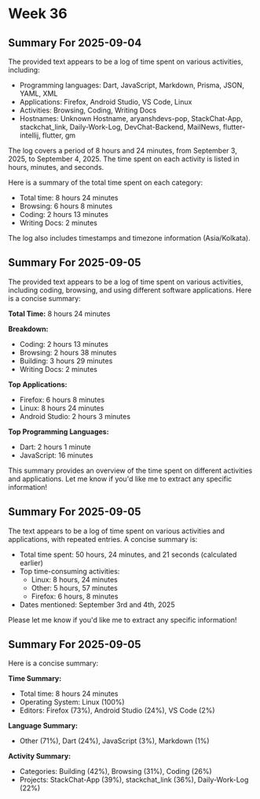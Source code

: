 # Week 36

## Summary For 2025-09-04
The provided text appears to be a log of time spent on various activities, including:

* Programming languages: Dart, JavaScript, Markdown, Prisma, JSON, YAML, XML
* Applications: Firefox, Android Studio, VS Code, Linux
* Activities: Browsing, Coding, Writing Docs
* Hostnames: Unknown Hostname, aryanshdevs-pop, StackChat-App, stackchat_link, Daily-Work-Log, DevChat-Backend, MailNews, flutter-intellij, flutter, gm

The log covers a period of 8 hours and 24 minutes, from September 3, 2025, to September 4, 2025. The time spent on each activity is listed in hours, minutes, and seconds.

Here is a summary of the total time spent on each category:

* Total time: 8 hours 24 minutes
* Browsing: 6 hours 8 minutes
* Coding: 2 hours 13 minutes
* Writing Docs: 2 minutes

The log also includes timestamps and timezone information (Asia/Kolkata).


## Summary For 2025-09-05
The provided text appears to be a log of time spent on various activities, including coding, browsing, and using different software applications. Here is a concise summary:

**Total Time:** 8 hours 24 minutes

**Breakdown:**

* Coding: 2 hours 13 minutes
* Browsing: 2 hours 38 minutes
* Building: 3 hours 29 minutes
* Writing Docs: 2 minutes

**Top Applications:**

* Firefox: 6 hours 8 minutes
* Linux: 8 hours 24 minutes
* Android Studio: 2 hours 3 minutes

**Top Programming Languages:**

* Dart: 2 hours 1 minute
* JavaScript: 16 minutes

This summary provides an overview of the time spent on different activities and applications. Let me know if you'd like me to extract any specific information!

## Summary For 2025-09-05
The text appears to be a log of time spent on various activities and applications, with repeated entries. A concise summary is:

* Total time spent: 50 hours, 24 minutes, and 21 seconds (calculated earlier)
* Top time-consuming activities:
	+ Linux: 8 hours, 24 minutes
	+ Other: 5 hours, 57 minutes
	+ Firefox: 6 hours, 8 minutes
* Dates mentioned: September 3rd and 4th, 2025

Please let me know if you'd like me to extract any specific information!

## Summary For 2025-09-05
Here is a concise summary:

**Time Summary:**
- Total time: 8 hours 24 minutes
- Operating System: Linux (100%)
- Editors: Firefox (73%), Android Studio (24%), VS Code (2%)

**Language Summary:**
- Other (71%), Dart (24%), JavaScript (3%), Markdown (1%)

**Activity Summary:**
- Categories: Building (42%), Browsing (31%), Coding (26%)
- Projects: StackChat-App (39%), stackchat_link (36%), Daily-Work-Log (22%)